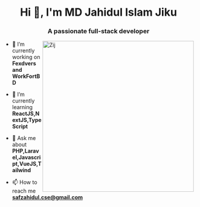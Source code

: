 <h1 align="center">Hi 👋, I'm MD Jahidul Islam Jiku</h1>
<h3 align="center">A passionate full-stack developer</h3>
<a href="https://www.fiverr.com/zij__jiku?up_rollout=true" target="_blank">
  <img align="right" width="400" src="https://i.ibb.co/YkbDd3Q/Zij-Img.jpg" alt="Zij">
</a>

- 🔭 I’m currently working on **Fexdvers and WorkFortBD**

- 🌱 I’m currently learning **ReactJS,NextJS,TypeScript**

- 💬 Ask me about **PHP,Laravel,Javascript,VueJS,Tailwind**

- 📫 How to reach me **safzahidul.cse@gmail.com**
